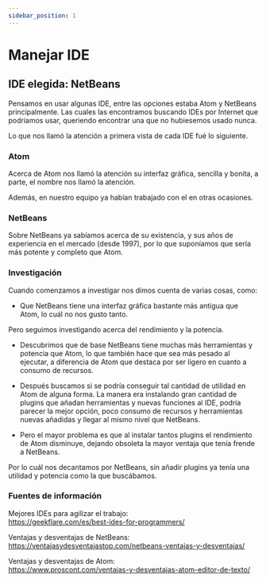 ```yaml
---
sidebar_position: 1
---
```


# Manejar IDE

## IDE elegida: NetBeans

Pensamos en usar algunas IDE, entre las opciones estaba Atom y NetBeans principalmente.
Las cuales las encontramos buscando IDEs por Internet que podriamos usar, queriendo encontrar una que no hubiesemos usado nunca.

Lo que nos llamó la atención a primera vista de cada IDE fué lo siguiente.

### Atom

Acerca de Atom nos llamó la atención su interfaz gráfica, sencilla y bonita, a parte, el nombre nos llamó la atención.

Además, en nuestro equipo ya habían trabajado con el en otras ocasiones.

### NetBeans

Sobre NetBeans ya sabíamos acerca de su existencia, y sus años de experiencia en el mercado (desde 1997), por lo que suponíamos que sería
más potente y completo que Atom.

### Investigación

Cuando comenzamos a investigar nos dimos cuenta de varias cosas, como:

- Que NetBeans tiene una interfaz gráfica bastante más antigua que Atom, lo cuál no nos gusto tanto.

Pero seguimos investigando acerca del rendimiento y la potencia.

- Descubrimos que de base NetBeans tiene muchas más herramientas y potencia que Atom, lo que también hace que sea más pesado
  al ejecutar, a diferencia de Atom que destaca por ser ligero en cuanto a consumo de recursos.

- Después buscamos si se podría conseguir tal cantidad de utilidad en Atom de alguna forma. La manera era instalando gran
  cantidad de plugins que añadan herramientas y nuevas funciones al IDE, podría parecer la mejor opción, poco consumo de
  recursos y herramientas nuevas añadidas y llegar al mismo nivel que NetBeans.

- Pero el mayor problema es que al instalar tantos plugins el rendimiento de Atom disminuye, dejando obsoleta la mayor
  ventaja que tenía frende a NetBeans.

Por lo cuál nos decantamos por NetBeans, sin añadir plugins ya tenía una utilidad y potencia como la que buscábamos.

### Fuentes de información

Mejores IDEs para agilizar el trabajo:  
https://geekflare.com/es/best-ides-for-programmers/

Ventajas y desventajas de NetBeans:
https://ventajasydesventajastop.com/netbeans-ventajas-y-desventajas/

Ventajas y desventajas de Atom:  
https://www.proscont.com/ventajas-y-desventajas-atom-editor-de-texto/
